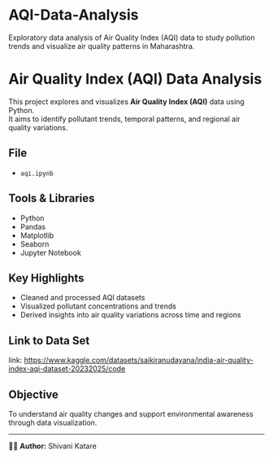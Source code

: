 # AQI-Data-Analysis
Exploratory data analysis of Air Quality Index (AQI) data to study pollution trends and visualize air quality patterns in Maharashtra. 

# Air Quality Index (AQI) Data Analysis

This project explores and visualizes **Air Quality Index (AQI)** data using Python.  
It aims to identify pollutant trends, temporal patterns, and regional air quality variations.

## File
- `aqi.ipynb`

## Tools & Libraries
- Python  
- Pandas  
- Matplotlib  
- Seaborn  
- Jupyter Notebook

## Key Highlights
- Cleaned and processed AQI datasets  
- Visualized pollutant concentrations and trends  
- Derived insights into air quality variations across time and regions

## Link to Data Set
link: https://www.kaggle.com/datasets/saikiranudayana/india-air-quality-index-aqi-dataset-20232025/code

## Objective
To understand air quality changes and support environmental awareness through data visualization.

---

👩‍💻 **Author:** Shivani Katare
